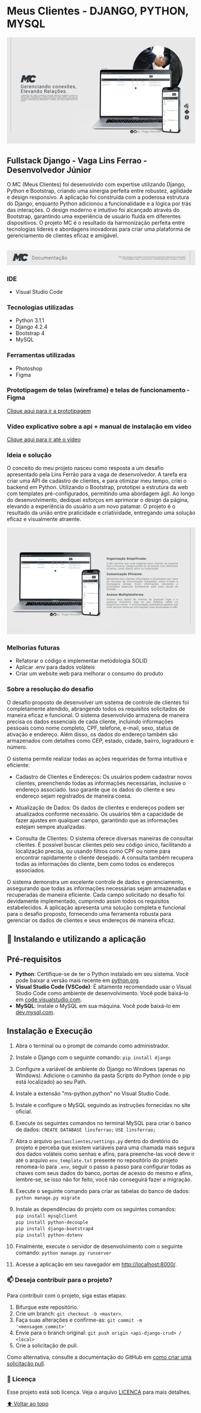 <h1>Meus Clientes - DJANGO, PYTHON, MYSQL</h1>

![principal](rdm-img/img1.png) <br>
<h2>Fullstack Django - Vaga Lins Ferrao - Desenvolvedor Júnior</h2>
O MC (Meus Clientes) foi desenvolvido com expertise utilizando Django, Python e Bootstrap, criando uma sinergia perfeita entre robustez, 
agilidade e design responsivo. A aplicação foi construída com a poderosa estrutura do Django, enquanto Python adicionou a funcionalidade e a 
lógica por trás das interações. O design moderno e intuitivo foi alcançado através do Bootstrap, garantindo uma experiência de usuário fluida em diferentes dispositivos. 
O projeto MC é o resultado da harmonização perfeita entre tecnologias líderes e abordagens inovadoras para criar uma plataforma de gerenciamento de clientes eficaz e amigável. <br><br>

![topico](rdm-img/topico.png)

### IDE
- Visual Studio Code

### Tecnologias utilizadas
- Python 3.1.1
- Django 4.2.4
- Bootstrap 4
- MySQL

### Ferramentas utilizadas
- Photoshop
- Figma

### Prototipagem de telas (wireframe) e telas de funcionamento - Figma
[Clique aqui para ir a prototipagem](https://www.figma.com/file/x6HBF8nDFs8Z5uEJbrK7RV/Prints-de-Funcionamento?type=design&node-id=0%3A1&mode=design&t=URZ3lyd2kchST3yH-1)<br>

### Vídeo explicativo sobre a api + manual de instalação em vídeo
[Clique aqui para ir até o vídeo](https://www.youtube.com/watch?v=_nm_E_LZkeY)<br>

### Ideia e solução
O conceito do meu projeto nasceu como resposta a um desafio apresentado pela Lins Ferrão para a vaga de desenvolvedor. A tarefa era criar uma API de cadastro de clientes, e para otimizar meu tempo, 
criei o backend em Python. Utilizando o Bootstrap, prototipei a estrutura da web com templates pré-configurados, permitindo uma abordagem ágil. Ao longo do desenvolvimento, dediquei esforços em 
aprimorar o design da página, elevando a experiência do usuário a um novo patamar. O projeto é o resultado da união entre praticidade e criatividade, entregando uma solução eficaz e visualmente atraente.

![img](rdm-img/img2.png) <br>

### Melhorias futuras
- Refatorar o código e implementar metodologia SOLID
- Aplicar .env para dados voláteis
- Criar um website web para melhorar o consumo do produto

### Sobre a resolução do desafio
O desafio proposto de desenvolver um sistema de controle de clientes foi completamente atendido, abrangendo todos os requisitos solicitados de maneira eficaz e funcional. 
O sistema desenvolvido armazena de maneira precisa os dados essenciais de cada cliente, 
incluindo informações pessoais como nome completo, CPF, telefone, e-mail, sexo, status de ativação e endereço. 
Além disso, os dados do endereço também são armazenados com detalhes como CEP, estado, cidade, bairro, logradouro e número.

O sistema permite realizar todas as ações requeridas de forma intuitiva e eficiente:

- Cadastro de Clientes e Endereços: Os usuários podem cadastrar novos clientes, preenchendo todas as informações necessárias, inclusive o endereço associado. Isso garante que os dados do cliente e seu endereço sejam registrados de maneira coesa.

- Atualização de Dados: Os dados de clientes e endereços podem ser atualizados conforme necessário. Os usuários têm a capacidade de fazer ajustes em qualquer campo, garantindo que as informações estejam sempre atualizadas.

- Consulta de Clientes: O sistema oferece diversas maneiras de consultar clientes. É possível buscar clientes pelo seu código único, facilitando a localização precisa, ou usando filtros como CPF ou nome para encontrar rapidamente o cliente desejado. A consulta também recupera todas as informações do cliente, bem como todos os endereços associados.

O sistema demonstra um excelente controle de dados e gerenciamento, assegurando que todas as informações necessárias sejam armazenadas e recuperadas de maneira eficiente. Cada campo solicitado no desafio foi devidamente implementado, cumprindo assim todos os requisitos estabelecidos. A aplicação apresenta uma solução completa e funcional para o desafio proposto, fornecendo uma ferramenta robusta para gerenciar os dados de clientes e seus endereços de maneira eficaz.

## 🚀 Instalando e utilizando a aplicação

## Pré-requisitos

- **Python**: Certifique-se de ter o Python instalado em seu sistema. Você pode baixar a versão mais recente em [python.org](https://www.python.org/downloads/).
- **Visual Studio Code (VSCode)**: É altamente recomendado usar o Visual Studio Code como ambiente de desenvolvimento. Você pode baixá-lo em [code.visualstudio.com](https://code.visualstudio.com/).
- **MySQL**: Instale o MySQL em sua máquina. Você pode baixá-lo em [dev.mysql.com](https://dev.mysql.com/downloads/).

## Instalação e Execução

1. Abra o terminal ou o prompt de comando como administrador.

2. Instale o Django com o seguinte comando:
`pip install django`

3. Configure a variável de ambiente do Django no Windows (apenas no Windows). Adicione o caminho da pasta Scripts do Python (onde o pip está localizado) ao seu Path.

4. Instale a extensão "ms-python.python" no Visual Studio Code.

5. Instale e configure o MySQL seguindo as instruções fornecidas no site oficial.

6. Execute os seguintes comandos no terminal MySQL para criar o banco de dados:
`CREATE DATABASE linsferrao;`
`USE linsferrao;`

7. Abra o arquivo `gestaoclientes/settings.py` dentro do diretório do projeto e perceba que existem variáveis para uma chamada mais segura dos dados voláteis como senhas e afins, para preenche-las você deve ir até o arquivo `env_template.txt` presente no repositório do projeto renomea-lo para `.env`, seguir o passo a passo para configurar todas as chaves com seus dados do banco, portas de acesso do mesmo e afins, lembre-se, se isso não for feito, você não conseguirá fazer a migração. 

8. Execute o seguinte comando para criar as tabelas do banco de dados:
`python manage.py migrate`

9. Instale as dependências do projeto com os seguintes comandos: <br>
`pip install mysqlclient` <br>
`pip install python-decouple` <br>
`pip install django-bootstrap4` <br>
`pip install python-dotenv` <br>


11. Finalmente, execute o servidor de desenvolvimento com o seguinte comando:
 `python manage.py runserver`

12. Acesse a aplicação em seu navegador em [http://localhost:8000/](http://localhost:8000/).

### 📫 Deseja contribuir para o projeto?
Para contribuir com o projeto, siga estas etapas:

1. Bifurque este repositório.
2. Crie um branch: `git checkout -b <master>`.
3. Faça suas alterações e confirme-as: `git commit -m '<mensagem_commit>'`
4. Envie para o branch original: `git push origin <api-django-crud> / <local>`
5. Crie a solicitação de pull.

Como alternativa, consulte a documentação do GitHub em [como criar uma solicitação pull](https://help.github.com/en/github/collaborating-with-issues-and-pull-requests/creating-a-pull-request).

### 📝 Licença

Esse projeto está sob licença. Veja o arquivo [LICENÇA](LICENSE.md) para mais detalhes.

[⬆ Voltar ao topo](#api-spring-mongodb-calcme)<br>



